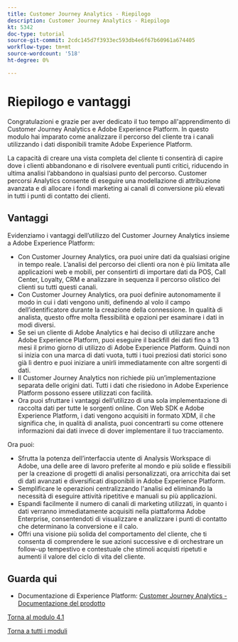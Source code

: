 ```yaml
---
title: Customer Journey Analytics - Riepilogo
description: Customer Journey Analytics - Riepilogo
kt: 5342
doc-type: tutorial
source-git-commit: 2cdc145d7f3933ec593db4e6f67b60961a674405
workflow-type: tm+mt
source-wordcount: '518'
ht-degree: 0%

---
```


# Riepilogo e vantaggi

Congratulazioni e grazie per aver dedicato il tuo tempo all&#39;apprendimento di Customer Journey Analytics e Adobe Experience Platform.
In questo modulo hai imparato come analizzare il percorso del cliente tra i canali utilizzando i dati disponibili tramite Adobe Experience Platform.

La capacità di creare una vista completa del cliente ti consentirà di capire dove i clienti abbandonano e di risolvere eventuali punti critici, riducendo in ultima analisi l’abbandono in qualsiasi punto del percorso.
Customer percorsi Analytics consente di eseguire una modellazione di attribuzione avanzata e di allocare i fondi marketing ai canali di conversione più elevati in tutti i punti di contatto dei clienti.

## Vantaggi

Evidenziamo i vantaggi dell’utilizzo del Customer Journey Analytics insieme a Adobe Experience Platform:

- Con Customer Journey Analytics, ora puoi unire dati da qualsiasi origine in tempo reale. L’analisi del percorso dei clienti ora non è più limitata alle applicazioni web e mobili, per consentirti di importare dati da POS, Call Center, Loyalty, CRM e analizzare in sequenza il percorso olistico dei clienti su tutti questi canali.
- Con Customer Journey Analytics, ora puoi definire autonomamente il modo in cui i dati vengono uniti, definendo al volo il campo dell’identificatore durante la creazione della connessione. In qualità di analista, questo offre molta flessibilità e opzioni per esaminare i dati in modi diversi.
- Se sei un cliente di Adobe Analytics e hai deciso di utilizzare anche Adobe Experience Platform, puoi eseguire il backfill dei dati fino a 13 mesi il primo giorno di utilizzo di Adobe Experience Platform. Quindi non si inizia con una marca di dati vuota, tutti i tuoi preziosi dati storici sono già lì dentro e puoi iniziare a unirli immediatamente con altre sorgenti di dati.
- Il Customer Journey Analytics non richiede più un’implementazione separata delle origini dati. Tutti i dati che risiedono in Adobe Experience Platform possono essere utilizzati con facilità.
- Ora puoi sfruttare i vantaggi dell’utilizzo di una sola implementazione di raccolta dati per tutte le sorgenti online. Con Web SDK e Adobe Experience Platform, i dati vengono acquisiti in formato XDM, il che significa che, in qualità di analista, puoi concentrarti su come ottenere informazioni dai dati invece di dover implementare il tuo tracciamento.

Ora puoi:

- Sfrutta la potenza dell’interfaccia utente di Analysis Workspace di Adobe, una delle aree di lavoro preferite al mondo e più solide e flessibili per la creazione di progetti di analisi personalizzati, ora arricchita dai set di dati avanzati e diversificati disponibili in Adobe Experience Platform.
- Semplificare le operazioni centralizzando l&#39;analisi ed eliminando la necessità di eseguire attività ripetitive e manuali su più applicazioni.
- Espandi facilmente il numero di canali di marketing utilizzati, in quanto i dati verranno immediatamente acquisiti nella piattaforma Adobe Enterprise, consentendoti di visualizzare e analizzare i punti di contatto che determinano la conversione e il calo.
- Offri una visione più solida del comportamento del cliente, che ti consenta di comprendere le sue azioni successive e di orchestrare un follow-up tempestivo e contestuale che stimoli acquisti ripetuti e aumenti il valore del ciclo di vita del cliente.

## Guarda qui

- Documentazione di Experience Platform: [Customer Journey Analytics - Documentazione del prodotto](https://docs.adobe.com/content/help/it-IT/experience-cloud/user-guides/home.translate.html)

[Torna al modulo 4.1](./customer-journey-analytics-build-a-dashboard.md)

[Torna a tutti i moduli](../../../overview.md)
